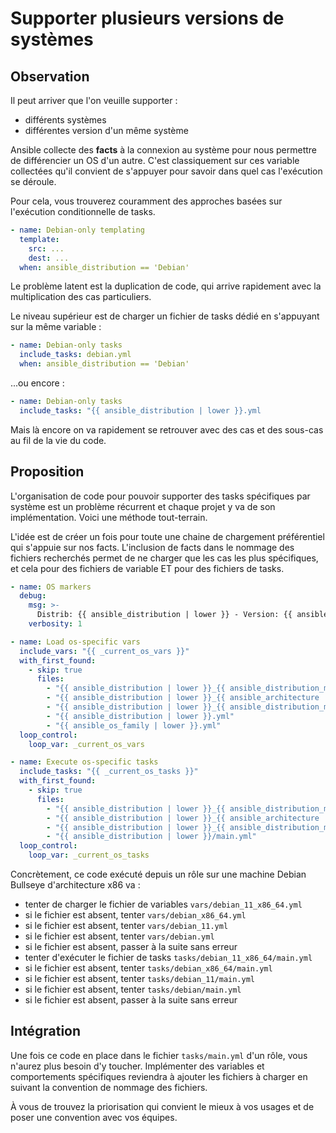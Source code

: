 # Supporter plusieurs versions de systèmes

## Observation

Il peut arriver que l'on veuille supporter :

* différents systèmes
* différentes version d'un même système

Ansible collecte des **facts** à la connexion au système pour nous permettre de différencier un OS d'un autre. C'est 
classiquement sur ces variable collectées qu'il convient de s'appuyer pour savoir dans quel cas l'exécution se déroule.

Pour cela, vous trouverez couramment des approches basées sur l'exécution conditionnelle de tasks.

```yaml
- name: Debian-only templating
  template:
    src: ...
    dest: ...
  when: ansible_distribution == 'Debian'
```

Le problème latent est la duplication de code, qui arrive rapidement avec la multiplication des cas particuliers.

Le niveau supérieur est de charger un fichier de tasks dédié en s'appuyant sur la même variable :

```yaml
- name: Debian-only tasks
  include_tasks: debian.yml
  when: ansible_distribution == 'Debian'
```
...ou encore :

```yaml
- name: Debian-only tasks
  include_tasks: "{{ ansible_distribution | lower }}.yml
```

Mais là encore on va rapidement se retrouver avec des cas et des sous-cas au fil de la vie du code.

## Proposition

L'organisation de code pour pouvoir supporter des tasks spécifiques par système est un problème récurrent et chaque
projet y va de son implémentation. Voici une méthode tout-terrain.

L'idée est de créer un fois pour toute une chaine de chargement préférentiel qui s'appuie sur nos facts. L'inclusion de facts dans
le nommage des fichiers recherchés permet de ne charger que les cas les plus spécifiques, et cela pour des fichiers de variable ET pour des fichiers de tasks.

```yaml
- name: OS markers
  debug:
    msg: >-
      Distrib: {{ ansible_distribution | lower }} - Version: {{ ansible_distribution_major_version }} - Arch: {{ ansible_architecture | lower }}
    verbosity: 1

- name: Load os-specific vars
  include_vars: "{{ _current_os_vars }}"
  with_first_found:
    - skip: true
      files:
        - "{{ ansible_distribution | lower }}_{{ ansible_distribution_major_version }}_{{ ansible_architecture | lower }}.yml"
        - "{{ ansible_distribution | lower }}_{{ ansible_architecture | lower }}.yml"
        - "{{ ansible_distribution | lower }}_{{ ansible_distribution_major_version }}.yml"
        - "{{ ansible_distribution | lower }}.yml"
        - "{{ ansible_os_family | lower }}.yml"
  loop_control:
    loop_var: _current_os_vars

- name: Execute os-specific tasks
  include_tasks: "{{ _current_os_tasks }}"
  with_first_found:
    - skip: true
      files:
        - "{{ ansible_distribution | lower }}_{{ ansible_distribution_major_version }}_{{ ansible_architecture | lower }}/main.yml"
        - "{{ ansible_distribution | lower }}_{{ ansible_architecture | lower }}/main.yml"
        - "{{ ansible_distribution | lower }}_{{ ansible_distribution_major_version }}/main.yml"
        - "{{ ansible_distribution | lower }}/main.yml"
  loop_control:
    loop_var: _current_os_tasks
```

Concrètement, ce code exécuté depuis un rôle sur une machine Debian Bullseye d'architecture x86 va :

* tenter de charger le fichier de variables `vars/debian_11_x86_64.yml`
* si le fichier est absent, tenter `vars/debian_x86_64.yml`
* si le fichier est absent, tenter `vars/debian_11.yml`
* si le fichier est absent, tenter `vars/debian.yml`
* si le fichier est absent, passer à la suite sans erreur
* tenter d'exécuter le fichier de tasks `tasks/debian_11_x86_64/main.yml`
* si le fichier est absent, tenter `tasks/debian_x86_64/main.yml`
* si le fichier est absent, tenter `tasks/debian_11/main.yml`
* si le fichier est absent, tenter `tasks/debian/main.yml`
* si le fichier est absent, passer à la suite sans erreur

## Intégration

Une fois ce code en place dans le fichier `tasks/main.yml` d'un rôle, vous n'aurez plus besoin d'y toucher. Implémenter des 
variables et comportements spécifiques reviendra à ajouter les fichiers à charger en suivant la convention de nommage des fichiers.

À vous de trouvez la priorisation qui convient le mieux à vos usages et de poser une convention avec vos équipes.
